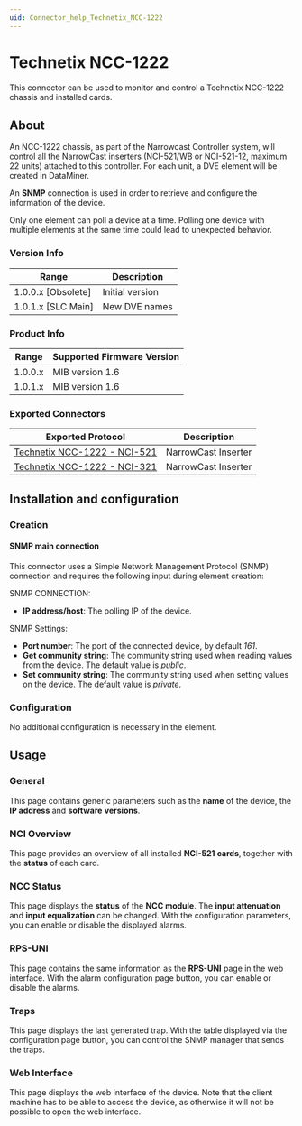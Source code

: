 ```yaml
---
uid: Connector_help_Technetix_NCC-1222
---
```


# Technetix NCC-1222

This connector can be used to monitor and control a Technetix NCC-1222 chassis and installed cards.

## About

An NCC-1222 chassis, as part of the Narrowcast Controller system, will control all the NarrowCast inserters (NCI-521/WB or NCI-521-12, maximum 22 units) attached to this controller. For each unit, a DVE element will be created in DataMiner.

An **SNMP** connection is used in order to retrieve and configure the information of the device.

Only one element can poll a device at a time. Polling one device with multiple elements at the same time could lead to unexpected behavior.

### Version Info

| **Range**     | **Description** |
|----------------------|-----------------|
| 1.0.0.x \[Obsolete\] | Initial version |
| 1.0.1.x \[SLC Main\] | New DVE names   |

### Product Info

| Range | Supported Firmware Version |
|------------------|-----------------------------|
| 1.0.0.x          | MIB version 1.6             |
| 1.0.1.x          | MIB version 1.6             |

### Exported Connectors

| **Exported Protocol**                                                                  | **Description**     |
|----------------------------------------------------------------------------------------|---------------------|
| [Technetix NCC-1222 - NCI-521](xref:Connector_help_Technetix_NCC-1222_-_NCI-521) | NarrowCast Inserter |
| [Technetix NCC-1222 - NCI-321](xref:Connector_help_Technetix_NCC-1222_-_NCI-321) | NarrowCast Inserter |

## Installation and configuration

### Creation

#### SNMP main connection

This connector uses a Simple Network Management Protocol (SNMP) connection and requires the following input during element creation:

SNMP CONNECTION:

- **IP address/host**: The polling IP of the device.

SNMP Settings:

- **Port number**: The port of the connected device, by default *161*.
- **Get community string**: The community string used when reading values from the device. The default value is *public*.
- **Set community string**: The community string used when setting values on the device. The default value is *private*.

### Configuration

No additional configuration is necessary in the element.

## Usage

### General

This page contains generic parameters such as the **name** of the device, the **IP address** and **software** **versions**.

### NCI Overview

This page provides an overview of all installed **NCI-521** **cards**, together with the **status** of each card.

### NCC Status

This page displays the **status** of the **NCC module**. The **input attenuation** and **input equalization** can be changed. With the configuration parameters, you can enable or disable the displayed alarms.

### RPS-UNI

This page contains the same information as the **RPS-UNI** page in the web interface. With the alarm configuration page button, you can enable or disable the alarms.

### Traps

This page displays the last generated trap. With the table displayed via the configuration page button, you can control the SNMP manager that sends the traps.

### Web Interface

This page displays the web interface of the device. Note that the client machine has to be able to access the device, as otherwise it will not be possible to open the web interface.
